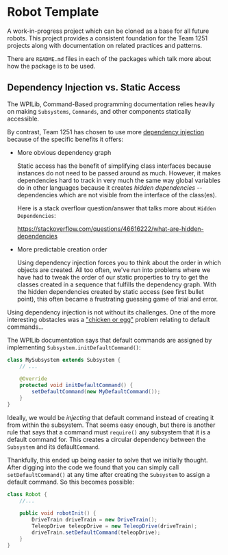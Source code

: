 # Robot Template

A work-in-progress project which can be cloned as a base for all future robots. This project provides a consistent
foundation for the Team 1251 projects along with documentation on related practices and patterns.

There are `README.md` files in each of the packages which talk more about how the package is to be used.

## Dependency Injection vs. Static Access

The WPILib, Command-Based programming documentation relies heavily on making  `Subsystems`, `Commands`, and other 
components statically accessible. 

By contrast, Team 1251 has chosen to use more [dependency injection](https://en.wikipedia.org/wiki/Dependency_injection)
because of the specific benefits it offers:

- More obvious dependency graph

  Static access has the benefit of simplifying class interfaces because instances do not need to be passed around as much.
  However, it makes dependencies hard to track in very much the same way global variables do in other languages because
  it creates _hidden dependencies_ -- dependencies which are not visible from the interface of the class(es).

  Here is a stack overflow question/answer that talks more about `Hidden Dependencies`:

  https://stackoverflow.com/questions/46616222/what-are-hidden-dependencies

- More predictable creation order

  Using dependency injection forces you to think about the order in which objects are created. All too often, we've run
  into problems where we have had to tweak the order of our static properties to try to get the classes created in a
  sequence that fulfills the dependency graph.  With the hidden dependencies created by static access (see 
  first bullet point), this often became a frustrating guessing game of trial and error. 

Using dependency injection is not without its challenges. One of the more interesting obstacles was a 
["chicken or egg"](https://en.wikipedia.org/wiki/Chicken_or_the_egg) problem relating to default commands...

The WPILib documentation says that default commands are assigned by implementing `Subsystem.initDefaultCommand()`:

```java
class MySubsystem extends Subsystem {
    // ...
    
    @Override
    protected void initDefaultCommand() {
        setDefaultCommand(new MyDefaultCommand());
    }
}
```

Ideally, we would be _injecting_ that default command instead of creating it from within the subsystem. That seems easy
enough, but there is another rule that says that a command must `require()` any subsystem that it is a default command 
for. This creates a circular dependency between the `Subsystem` and its default`Command`.

Thankfully, this ended up being easier to solve that we initially thought. After digging into the code we found that you
can simply call `setDefaultCommand()` at any time after creating the `Subsystem` to assign a default command. So this
becomes possible:

```java
class Robot {
    //...
    
    public void robotInit() {
        DriveTrain driveTrain = new DriveTrain();
        TeleopDrive teleopDrive = new TeleopDrive(driveTrain);
        driveTrain.setDefaultCommand(teleopDrive);
    }
}

```
